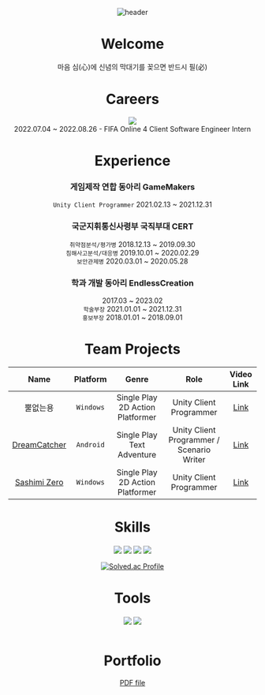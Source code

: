 
<div align="center">
  
![header](https://capsule-render.vercel.app/api?type=rounded&color=timeGradient&height=150&section=header&text=SoinDosa&fontSize=70)
  
# Welcome
마음 심(心)에 신념의 막대기를 꽂으면 반드시 필(必)
# Careers
<img
  src="https://img.shields.io/badge/EA%20Korea-000000?style=badge&logo=EA&logoColor=white"
/>
<br/>
2022.07.04 ~ 2022.08.26 - FIFA Online 4 Client Software Engineer Intern
# Experience
### 게임제작 연합 동아리 GameMakers
`Unity Client Programmer` 2021.02.13 ~ 2021.12.31
### 국군지휘통신사령부 국직부대 CERT
`취약점분석/평가병` 2018.12.13 ~ 2019.09.30<br/>
`침해사고분석/대응병` 2019.10.01 ~ 2020.02.29<br/>
`보안관제병` 2020.03.01 ~ 2020.05.28
### 학과 개발 동아리 EndlessCreation
2017.03 ~ 2023.02<br/>
`학술부장` 2021.01.01 ~ 2021.12.31<br/>
`홍보부장` 2018.01.01 ~ 2018.09.01
# Team Projects
|Name|Platform|Genre|Role|Video Link|
|:------:|:---:|:---:|:---:|:---:|
|뿔없는용|`Windows`|Single Play 2D Action Platformer|Unity Client Programmer|[Link](https://www.youtube.com/watch?v=qZ4k2PJNOqw)|
|[DreamCatcher](https://play.google.com/store/apps/details?id=com.STG_Z.DreamCatcher)|`Android`|Single Play Text Adventure|Unity Client Programmer / Scenario Writer|[Link](https://www.youtube.com/watch?v=hC1-DHF_040)|
|[Sashimi Zero](https://indie.onstove.com/ko/games/520)|`Windows`|Single Play 2D Action Platformer|Unity Client Programmer|[Link](https://www.youtube.com/watch?v=9MEL1N32TC0)|
# Skills
<img
  src="https://img.shields.io/badge/Unity-000000?style=for-the-badge&logo=unity&logoColor=white" align="center"
/>
<img
  src="https://img.shields.io/badge/C%23-239120?style=for-the-badge&logo=C%20Sharp&logoColor=white" align="center"
/>
<img
  src="https://img.shields.io/badge/C%2B%2B-00599c?style=for-the-badge&logo=C%2B%2B&logoColor=white" align="center"
/>
<img
  src="https://img.shields.io/badge/Action%20Script%203.0-FF0000?style=for-the-badge&logo=Adobe&logoColor=white" align="center"
/>
<br/>
<br/>
[![Solved.ac Profile](http://mazassumnida.wtf/api/v2/generate_badge?boj=rlatjsgnl519)](https://solved.ac/rlatjsgnl519/)<br/>
# Tools
<img
  src="https://img.shields.io/badge/Git-F05032?style=for-the-badge&logo=Git&logoColor=white" align="center"
/>
<img
  src="https://img.shields.io/badge/Slack-4A154B?style=for-the-badge&logo=Slack&logoColor=white" align="center"
/>
<br/>
<br/>
# Portfolio
[PDF file](https://drive.google.com/file/d/1riPlhd_En5Fijliu4jMYwnk24uRip9h8/view?usp=sharing)
</div>
<!--
**SoinDosa/SoinDosa** is a ✨ _special_ ✨ repository because its `README.md` (this file) appears on your GitHub profile.

Here are some ideas to get you started:

- 🔭 I’m currently working on ...
- 🌱 I’m currently learning ...
- 👯 I’m looking to collaborate on ...
- 🤔 I’m looking for help with ...
- 💬 Ask me about ...
- 📫 How to reach me: ...
- 😄 Pronouns: ...
- ⚡ Fun fact: ...
-->
